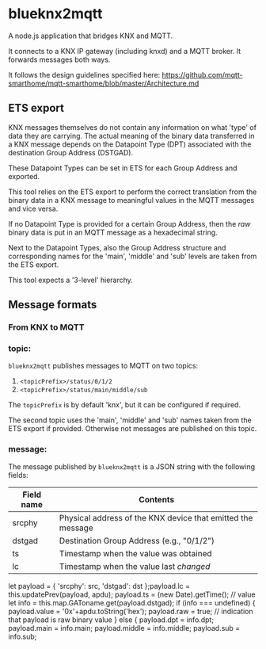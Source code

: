# blueknx2mqtt

A node.js application that bridges KNX and MQTT.

It connects to a KNX IP gateway (including knxd) and a MQTT broker. It forwards messages both ways.

It follows the design guidelines specified here: https://github.com/mqtt-smarthome/mqtt-smarthome/blob/master/Architecture.md 

## ETS export

KNX messages themselves do not contain any information on what 'type' of data they are carrying. The actual meaning of the binary data transferred in a KNX message depends on the Datapoint Type (DPT) associated with the destination Group Address (DSTGAD).

These Datapoint Types can be set in ETS for each Group Address and exported.

This tool relies on the ETS export to perform the correct translation from the binary data in a KNX message to meaningful values in the MQTT messages and vice versa.

If no Datapoint Type is provided for a certain Group Address, then the *raw* binary data is put in an MQTT message as a hexadecimal string.

Next to the Datapoint Types, also the Group Address structure and corresponding names for the 'main', 'middle' and 'sub' levels are taken from the ETS export.

This tool expects a '3-level' hierarchy.

## Message formats

### From KNX to MQTT

### topic:

`blueknx2mqtt` publishes messages to MQTT on two topics:

1. `<topicPrefix>/status/0/1/2` 
2. `<topicPrefix>/status/main/middle/sub` 

The `topicPrefix` is by default 'knx', but it can be configured if required.

The second topic uses the 'main', 'middle' and 'sub' names taken from the ETS export if provided. Otherwise not messages are published on this topic.

### message:

The message published by `blueknx2mqtt` is a JSON string with the following fields:

Field name          |   Contents
-----------------   |   -----------
srcphy              |   Physical address of the KNX device that emitted the message
dstgad              |   Destination Group Address (e.g., "0/1/2")
ts                  |   Timestamp when the value was obtained
lc                  |   Timestamp when the value last *changed*




let payload = {
        'srcphy': src,
        'dstgad': dst
    };payload.lc = this.updatePrev(payload, apdu);
    payload.ts = (new Date).getTime();
    // value
    let info = this.map.GAToname.get(payload.dstgad);
    if (info === undefined) {
        payload.value = '0x'+apdu.toString('hex');
        payload.raw = true; // indication that payload is raw binary value
    } else {
        payload.dpt = info.dpt;
        payload.main = info.main;
        payload.middle = info.middle;
        payload.sub = info.sub;